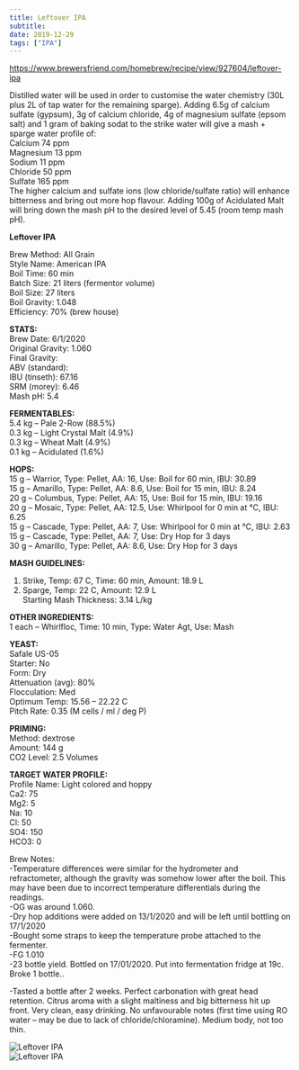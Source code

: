 ```yaml
---
title: Leftover IPA
subtitle: 
date: 2019-12-29
tags: ["IPA"]
---
```


https://www.brewersfriend.com/homebrew/recipe/view/927604/leftover-ipa  

Distilled water will be used in order to customise the water chemistry (30L plus 2L of tap water for the remaining sparge). Adding 6.5g of calcium sulfate (gypsum), 3g of calcium chloride, 4g of magnesium sulfate (epsom salt) and 1 gram of baking sodat to the strike water will give a mash + sparge water profile of:  
Calcium 74 ppm  
Magnesium 13 ppm  
Sodium 11 ppm  
Chloride 50 ppm  
Sulfate 165 ppm  
The higher calcium and sulfate ions (low chloride/sulfate ratio) will enhance bitterness and bring out more hop flavour. Adding 100g of Acidulated Malt will bring down the mash pH to the desired level of 5.45 (room temp mash pH).  


**Leftover IPA**  

Brew Method: All Grain  
Style Name: American IPA  
Boil Time: 60 min  
Batch Size: 21 liters (fermentor volume)  
Boil Size: 27 liters  
Boil Gravity: 1.048  
Efficiency: 70% (brew house)  

**STATS:**  
Brew Date: 6/1/2020  
Original Gravity: 1.060  
Final Gravity:  
ABV (standard):  
IBU (tinseth): 67.16  
SRM (morey): 6.46  
Mash pH: 5.4  

**FERMENTABLES:**  
5.4 kg – Pale 2-Row (88.5%)  
0.3 kg – Light Crystal Malt (4.9%)  
0.3 kg – Wheat Malt (4.9%)  
0.1 kg – Acidulated (1.6%)  

**HOPS:**  
15 g – Warrior, Type: Pellet, AA: 16, Use: Boil for 60 min, IBU: 30.89  
15 g – Amarillo, Type: Pellet, AA: 8.6, Use: Boil for 15 min, IBU: 8.24  
20 g – Columbus, Type: Pellet, AA: 15, Use: Boil for 15 min, IBU: 19.16  
20 g – Mosaic, Type: Pellet, AA: 12.5, Use: Whirlpool for 0 min at °C, IBU: 6.25  
15 g – Cascade, Type: Pellet, AA: 7, Use: Whirlpool for 0 min at °C, IBU: 2.63  
15 g – Cascade, Type: Pellet, AA: 7, Use: Dry Hop for 3 days  
30 g – Amarillo, Type: Pellet, AA: 8.6, Use: Dry Hop for 3 days  

**MASH GUIDELINES:**  
1) Strike, Temp: 67 C, Time: 60 min, Amount: 18.9 L  
2) Sparge, Temp: 22 C, Amount: 12.9 L  
Starting Mash Thickness: 3.14 L/kg  

**OTHER INGREDIENTS:**  
1 each – Whirlfloc, Time: 10 min, Type: Water Agt, Use: Mash  

**YEAST:**  
Safale US-05  
Starter: No  
Form: Dry  
Attenuation (avg): 80%  
Flocculation: Med  
Optimum Temp: 15.56 – 22.22 C  
Pitch Rate: 0.35 (M cells / ml / deg P)  

**PRIMING:**  
Method: dextrose  
Amount: 144 g  
CO2 Level: 2.5 Volumes  

**TARGET WATER PROFILE:**  
Profile Name: Light colored and hoppy  
Ca2: 75  
Mg2: 5  
Na: 10  
Cl: 50  
SO4: 150  
HCO3: 0  

Brew Notes:  
-Temperature differences were similar for the hydrometer and refractometer, although the gravity was somehow lower after the boil. This may have been due to incorrect temperature differentials during the readings.  
-OG was around 1.060.  
-Dry hop additions were added on 13/1/2020 and will be left until bottling on 17/1/2020  
-Bought some straps to keep the temperature probe attached to the fermenter.  
-FG 1.010  
-23 bottle yield. Bottled on 17/01/2020. Put into fermentation fridge at 19c. Broke 1 bottle..  

-Tasted a bottle after 2 weeks. Perfect carbonation with great head retention. Citrus aroma with a slight maltiness and big bitterness hit up front. Very clean, easy drinking. No unfavourable notes (first time using RO water – may be due to lack of chloride/chloramine). Medium body, not too thin.  

![Leftover IPA](/img/LeftoverIPAHops.jpg)   
![Leftover IPA](/img/LeftoverIPA.jpg)